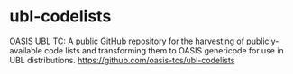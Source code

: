 # ubl-codelists
OASIS UBL TC: A public GitHub repository for the harvesting of publicly-available code lists and transforming them to OASIS genericode for use in UBL distributions. https://github.com/oasis-tcs/ubl-codelists
